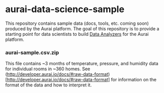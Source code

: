 # aurai-data-science-sample

This repository contains sample data (docs, tools, etc. coming soon) produced by the Aurai platform. The goal of this repository is to provide a starting point for data scientists to build [Data Analyzers](http://developer.aurai.io/docs/#data-analysis-provider) for the Aurai platform.

### aurai-sample.csv.zip
This file contains ~3 months of temperature, pressure, and humidity data for individual rooms in ~360 homes. See (http://developer.aurai.io/docs/#raw-data-format)[http://developer.aurai.io/docs/#raw-data-format] for information on the format of the data and how to interpret it.
